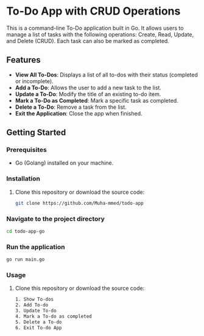 # To-Do App with CRUD Operations

This is a command-line To-Do application built in Go. It allows users to manage a list of tasks with the following operations: Create, Read, Update, and Delete (CRUD). Each task can also be marked as completed.

## Features

- **View All To-Dos**: Displays a list of all to-dos with their status (completed or incomplete).
- **Add a To-Do**: Allows the user to add a new task to the list.
- **Update a To-Do**: Modify the title of an existing to-do item.
- **Mark a To-Do as Completed**: Mark a specific task as completed.
- **Delete a To-Do**: Remove a task from the list.
- **Exit the Application**: Close the app when finished.

## Getting Started

### Prerequisites

- Go (Golang) installed on your machine.

### Installation

1. Clone this repository or download the source code:
   ```bash
   git clone https://github.com/Muha-mmed/todo-app
   
### Navigate to the project directory
```bash
cd todo-app-go
```

### Run the application
```bash
go run main.go
```

### Usage
1. Clone this repository or download the source code:
   ```bash
   1. Show To-dos
   2. Add To-do
   3. Update To-do
   4. Mark a To-do as completed
   5. Delete a To-do
   6. Exit To-do App
 ```
